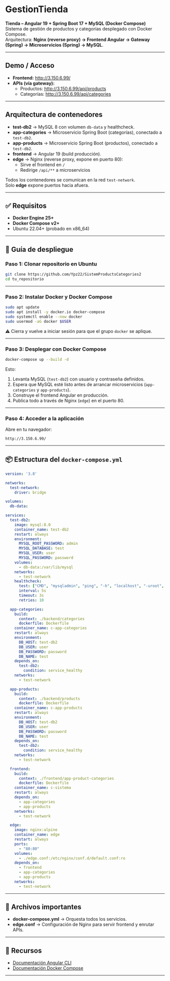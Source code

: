 # GestionTienda

**Tienda – Angular 19 + Spring Boot 17 + MySQL (Docker Compose)**  
Sistema de gestión de productos y categorías desplegado con Docker Compose.  
Arquitectura: **Nginx (reverse proxy) → Frontend Angular → Gateway (Spring) → Microservicios (Spring) → MySQL**.

---

## Demo / Acceso

- **Frontend:** http://3.150.6.99/
- **APIs (vía gateway):**
  - Productos: http://3.150.6.99/api/products
  - Categorías: http://3.150.6.99/api/categories

---

## Arquitectura de contenedores

- **test-db2** → MySQL 8 con volumen `db-data` y healthcheck.
- **app-categories** → Microservicio Spring Boot (categorías), conectado a `test-db2`.
- **app-products** → Microservicio Spring Boot (productos), conectado a `test-db2`.
- **frontend** → Angular 19 (build producción).
- **edge** → Nginx (reverse proxy, expone en puerto 80):
  - Sirve el frontend en `/`
  - Redirige `/api/**` a microservicios

Todos los contenedores se comunican en la red `test-network`.  
Solo **edge** expone puertos hacia afuera.

---

## ✅ Requisitos

- **Docker Engine 25+**
- **Docker Compose v2+**
- Ubuntu 22.04+ (probado en x86_64)

---

## 🚀 Guía de despliegue

### Paso 1: Clonar repositorio en Ubuntu

```bash
git clone https://github.com/Ypz22/SistemProductsCategories2
cd tu_repositorio
```

---

### Paso 2: Instalar Docker y Docker Compose

```bash
sudo apt update
sudo apt install -y docker.io docker-compose
sudo systemctl enable --now docker
sudo usermod -aG docker $USER
```

⚠️ Cierra y vuelve a iniciar sesión para que el grupo `docker` se aplique.

---

### Paso 3: Desplegar con Docker Compose

```bash
docker-compose up --build -d
```

Esto:
1. Levanta MySQL (`test-db2`) con usuario y contraseña definidos.
2. Espera que MySQL esté listo antes de arrancar microservicios (`app-categories` y `app-products`).
3. Construye el frontend Angular en producción.
4. Publica todo a través de Nginx (`edge`) en el puerto 80.

---

### Paso 4: Acceder a la aplicación

Abre en tu navegador:

```
http://3.150.6.99/
```

---

## 📦 Estructura del `docker-compose.yml`

```yaml
version: '3.8'

networks:
  test-network:
    driver: bridge

volumes:
  db-data:

services:
  test-db2:
    image: mysql:8.0
    container_name: test-db2
    restart: always
    environment:
      MYSQL_ROOT_PASSWORD: admin
      MYSQL_DATABASE: test
      MYSQL_USER: user
      MYSQL_PASSWORD: password
    volumes:
      - db-data:/var/lib/mysql
    networks:
      - test-network
    healthcheck:
      test: ["CMD", "mysqladmin", "ping", "-h", "localhost", "-uroot", "-padmin"]
      interval: 5s
      timeout: 3s
      retries: 10

  app-categories:
    build:
      context: ./backend/categories
      dockerfile: Dockerfile
    container_name: c-app-categories
    restart: always
    environment:
      DB_HOST: test-db2
      DB_USER: user
      DB_PASSWORD: password
      DB_NAME: test
    depends_on:
      test-db2:
        condition: service_healthy
    networks:
      - test-network

  app-products:
    build:
      context: ./backend/products
      dockerfile: Dockerfile
    container_name: c-app-products
    restart: always
    environment:
      DB_HOST: test-db2
      DB_USER: user
      DB_PASSWORD: password
      DB_NAME: test
    depends_on:
      test-db2:
        condition: service_healthy
    networks:
      - test-network

  frontend:
    build:
      context: ./frontend/app-product-categories
      dockerfile: Dockerfile
    container_name: c-sistema
    restart: always
    depends_on:
      - app-categories
      - app-products
    networks:
      - test-network

  edge:
    image: nginx:alpine
    container_name: edge
    restart: always
    ports:
      - "80:80"
    volumes:
      - ./edge.conf:/etc/nginx/conf.d/default.conf:ro
    depends_on:
      - frontend
      - app-categories
      - app-products
    networks:
      - test-network
```

---

## 📄 Archivos importantes

- **docker-compose.yml** → Orquesta todos los servicios.
- **edge.conf** → Configuración de Nginx para servir frontend y enrutar APIs.

---

## 🔗 Recursos

- [Documentación Angular CLI](https://angular.io/cli)
- [Documentación Docker Compose](https://docs.docker.com/compose/)

---
